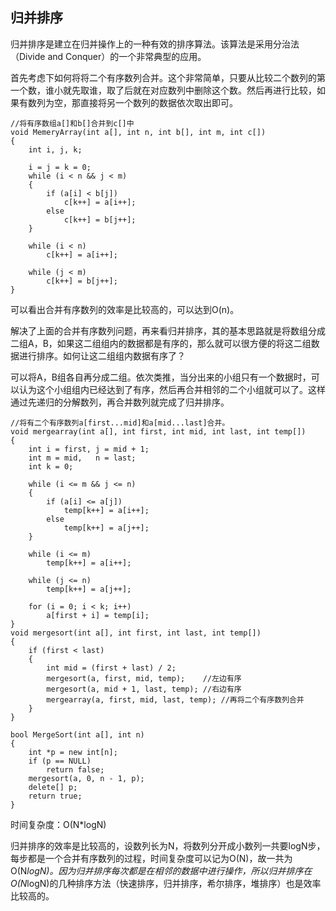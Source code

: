 ## 归并排序

 归并排序是建立在归并操作上的一种有效的排序算法。该算法是采用分治法（Divide and Conquer）的一个非常典型的应用。

首先考虑下如何将将二个有序数列合并。这个非常简单，只要从比较二个数列的第一个数，谁小就先取谁，取了后就在对应数列中删除这个数。然后再进行比较，如果有数列为空，那直接将另一个数列的数据依次取出即可。

```
//将有序数组a[]和b[]合并到c[]中
void MemeryArray(int a[], int n, int b[], int m, int c[])
{
    int i, j, k;
 
    i = j = k = 0;
    while (i < n && j < m)
    {
        if (a[i] < b[j])
            c[k++] = a[i++];
        else
            c[k++] = b[j++]; 
    }
 
    while (i < n)
        c[k++] = a[i++];
 
    while (j < m)
        c[k++] = b[j++];
}
```

可以看出合并有序数列的效率是比较高的，可以达到O(n)。

解决了上面的合并有序数列问题，再来看归并排序，其的基本思路就是将数组分成二组A，B，如果这二组组内的数据都是有序的，那么就可以很方便的将这二组数据进行排序。如何让这二组组内数据有序了？

可以将A，B组各自再分成二组。依次类推，当分出来的小组只有一个数据时，可以认为这个小组组内已经达到了有序，然后再合并相邻的二个小组就可以了。这样通过先递归的分解数列，再合并数列就完成了归并排序。

```
//将有二个有序数列a[first...mid]和a[mid...last]合并。
void mergearray(int a[], int first, int mid, int last, int temp[])
{
    int i = first, j = mid + 1;
    int m = mid,   n = last;
    int k = 0;
    
    while (i <= m && j <= n)
    {
        if (a[i] <= a[j])
            temp[k++] = a[i++];
        else
            temp[k++] = a[j++];
    }
    
    while (i <= m)
        temp[k++] = a[i++];
    
    while (j <= n)
        temp[k++] = a[j++];
    
    for (i = 0; i < k; i++)
        a[first + i] = temp[i];
}
void mergesort(int a[], int first, int last, int temp[])
{
    if (first < last)
    {
        int mid = (first + last) / 2;
        mergesort(a, first, mid, temp);    //左边有序
        mergesort(a, mid + 1, last, temp); //右边有序
        mergearray(a, first, mid, last, temp); //再将二个有序数列合并
    }
}
 
bool MergeSort(int a[], int n)
{
    int *p = new int[n];
    if (p == NULL)
        return false;
    mergesort(a, 0, n - 1, p);
    delete[] p;
    return true;
}
```

时间复杂度：O(N*logN)

归并排序的效率是比较高的，设数列长为N，将数列分开成小数列一共要logN步，每步都是一个合并有序数列的过程，时间复杂度可以记为O(N)，故一共为O(N*logN)。因为归并排序每次都是在相邻的数据中进行操作，所以归并排序在O(N*logN)的几种排序方法（快速排序，归并排序，希尔排序，堆排序）也是效率比较高的。




